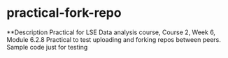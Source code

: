 # practical-fork-repo

**Description
Practical for LSE Data analysis course, Course 2, Week 6, Module 6.2.8
Practical to test uploading and forking repos between peers.
Sample code just for testing
